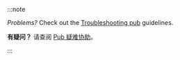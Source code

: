 :::note

*Problems?*
Check out the [Troubleshooting pub](/tools/pub/troubleshoot) guidelines.

**有疑问？** 请查阅 [Pub 疑难协助](/tools/pub/troubleshoot)。

:::
